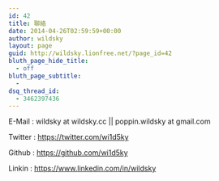 ```yaml
---
id: 42
title: 聯絡
date: 2014-04-26T02:59:59+00:00
author: wildsky
layout: page
guid: http://wildsky.lionfree.net/?page_id=42
bluth_page_hide_title:
  - off
bluth_page_subtitle:
  - 
dsq_thread_id:
  - 3462397436
---
```

<div class="pf-content">
  <p>
    E-Mail : wildsky at wildsky.cc || poppin.wildsky at gmail.com
  </p>
  
  <p>
    Twitter : <a href="https://twitter.com/wi1d5ky">https://twitter.com/wi1d5ky</a>
  </p>
  
  <p>
    Github : <a href="https://github.com/wi1d5ky">https://github.com/wi1d5ky</a>
  </p>
  
  <p>
    Linkin : <a href="https://www.linkedin.com/in/wildsky">https://www.linkedin.com/in/wildsky</a>
  </p>
  
  <p>
    <!--

MDN : <a href="https://developer.mozilla.org/zh-TW/profiles/wildsky">https://developer.mozilla.org/zh-TW/profiles/wildsky</a>

Mozillians : <a href="https://mozillians.org/zh-TW/u/wildsky/">https://mozillians.org/zh-TW/u/wildsky/</a>

Mozilla Support : <a href="https://support.mozilla.org/zh-TW/user/wildsky" target="_blank">https://support.mozilla.org/zh-TW/user/wildsky</a>

-->
  </p>
</div>